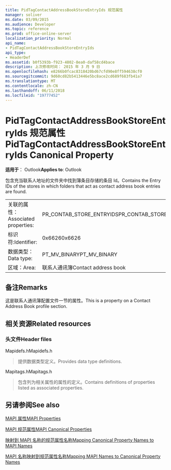 ```yaml
---
title: PidTagContactAddressBookStoreEntryIds 规范属性
manager: soliver
ms.date: 03/09/2015
ms.audience: Developer
ms.topic: reference
ms.prod: office-online-server
localization_priority: Normal
api_name:
- PidTagContactAddressBookStoreEntryIds
api_type:
- HeaderDef
ms.assetid: b0f5393b-f923-4802-8ea0-daf58cd4bace
description: 上次修改时间： 2015 年 3 月 9 日
ms.openlocfilehash: e8266b0fcac8318420bd67cfd90e8ff594638cf0
ms.sourcegitcommit: 9d60cd82b5413446e5bc8ace2cd689f683fb41a7
ms.translationtype: MT
ms.contentlocale: zh-CN
ms.lasthandoff: 06/11/2018
ms.locfileid: "19777452"
---
```

# <a name="pidtagcontactaddressbookstoreentryids-canonical-property"></a><span data-ttu-id="cb8d6-103">PidTagContactAddressBookStoreEntryIds 规范属性</span><span class="sxs-lookup"><span data-stu-id="cb8d6-103">PidTagContactAddressBookStoreEntryIds Canonical Property</span></span>

  
  
<span data-ttu-id="cb8d6-104">**适用于**： Outlook</span><span class="sxs-lookup"><span data-stu-id="cb8d6-104">**Applies to**: Outlook</span></span> 
  
<span data-ttu-id="cb8d6-105">包含充当联系人地址的文件夹中找到簿条目存储的条目 Id。</span><span class="sxs-lookup"><span data-stu-id="cb8d6-105">Contains the Entry IDs of the stores in which folders that act as contact address book entries are found.</span></span>
  
|||
|:-----|:-----|
|<span data-ttu-id="cb8d6-106">关联的属性：</span><span class="sxs-lookup"><span data-stu-id="cb8d6-106">Associated properties:</span></span>  <br/> |<span data-ttu-id="cb8d6-107">PR_CONTAB_STORE_ENTRYIDS</span><span class="sxs-lookup"><span data-stu-id="cb8d6-107">PR_CONTAB_STORE_ENTRYIDS</span></span>  <br/> |
|<span data-ttu-id="cb8d6-108">标识符:</span><span class="sxs-lookup"><span data-stu-id="cb8d6-108">Identifier:</span></span>  <br/> |<span data-ttu-id="cb8d6-109">0x6626</span><span class="sxs-lookup"><span data-stu-id="cb8d6-109">0x6626</span></span>  <br/> |
|<span data-ttu-id="cb8d6-110">数据类型：</span><span class="sxs-lookup"><span data-stu-id="cb8d6-110">Data type:</span></span>  <br/> |<span data-ttu-id="cb8d6-111">PT_MV_BINARY</span><span class="sxs-lookup"><span data-stu-id="cb8d6-111">PT_MV_BINARY</span></span>  <br/> |
|<span data-ttu-id="cb8d6-112">区域：</span><span class="sxs-lookup"><span data-stu-id="cb8d6-112">Area:</span></span>  <br/> |<span data-ttu-id="cb8d6-113">联系人通讯簿</span><span class="sxs-lookup"><span data-stu-id="cb8d6-113">Contact address book</span></span>  <br/> |
   
## <a name="remarks"></a><span data-ttu-id="cb8d6-114">备注</span><span class="sxs-lookup"><span data-stu-id="cb8d6-114">Remarks</span></span>

<span data-ttu-id="cb8d6-115">这是联系人通讯簿配置文件一节的属性。</span><span class="sxs-lookup"><span data-stu-id="cb8d6-115">This is a property on a Contact Address Book profile section.</span></span>
  
## <a name="related-resources"></a><span data-ttu-id="cb8d6-116">相关资源</span><span class="sxs-lookup"><span data-stu-id="cb8d6-116">Related resources</span></span>

### <a name="header-files"></a><span data-ttu-id="cb8d6-117">头文件</span><span class="sxs-lookup"><span data-stu-id="cb8d6-117">Header files</span></span>

<span data-ttu-id="cb8d6-118">Mapidefs.h</span><span class="sxs-lookup"><span data-stu-id="cb8d6-118">Mapidefs.h</span></span>
  
> <span data-ttu-id="cb8d6-119">提供数据类型定义。</span><span class="sxs-lookup"><span data-stu-id="cb8d6-119">Provides data type definitions.</span></span>
    
<span data-ttu-id="cb8d6-120">Mapitags.h</span><span class="sxs-lookup"><span data-stu-id="cb8d6-120">Mapitags.h</span></span>
  
> <span data-ttu-id="cb8d6-121">包含列为相关属性的属性的定义。</span><span class="sxs-lookup"><span data-stu-id="cb8d6-121">Contains definitions of properties listed as associated properties.</span></span>
    
## <a name="see-also"></a><span data-ttu-id="cb8d6-122">另请参阅</span><span class="sxs-lookup"><span data-stu-id="cb8d6-122">See also</span></span>



[<span data-ttu-id="cb8d6-123">MAPI 属性</span><span class="sxs-lookup"><span data-stu-id="cb8d6-123">MAPI Properties</span></span>](mapi-properties.md)
  
[<span data-ttu-id="cb8d6-124">MAPI 规范属性</span><span class="sxs-lookup"><span data-stu-id="cb8d6-124">MAPI Canonical Properties</span></span>](mapi-canonical-properties.md)
  
[<span data-ttu-id="cb8d6-125">映射到 MAPI 名称的规范属性名称</span><span class="sxs-lookup"><span data-stu-id="cb8d6-125">Mapping Canonical Property Names to MAPI Names</span></span>](mapping-canonical-property-names-to-mapi-names.md)
  
[<span data-ttu-id="cb8d6-126">MAPI 名称映射到规范属性名称</span><span class="sxs-lookup"><span data-stu-id="cb8d6-126">Mapping MAPI Names to Canonical Property Names</span></span>](mapping-mapi-names-to-canonical-property-names.md)

